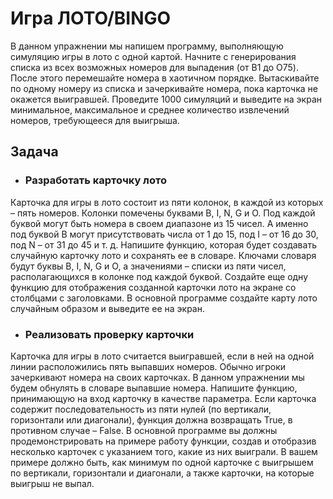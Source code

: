 # Игра ЛОТО/BINGO

В данном упражнении мы напишем программу, выполняющую симуляцию игры в лото с одной картой. Начните с генерирования списка из всех возможных номеров для выпадения (от B1 до O75). После этого перемешайте номера в хаотичном порядке. Вытаскивайте по одному номеру из списка и зачеркивайте номера, пока карточка не окажется выигравшей. Проведите 1000 симуляций и выведите на экран минимальное, максимальное и среднее количество извлечений номеров, требующееся для выигрыша.

## Задача

- ### Разработать карточку лото

Карточка для игры в лото состоит из пяти колонок, в каждой из которых – пять номеров. Колонки помечены буквами B, I, N, G и O. Под каждой буквой могут быть номера в своем диапазоне из 15 чисел. А именно под буквой B могут присутствовать числа от 1 до 15, под I – от 16 до 30, под N – от 31 до 45 и т. д. Напишите функцию, которая будет создавать случайную карточку лото и сохранять ее в словаре. Ключами словаря будут буквы B, I, N, G и O, а значениями – списки из пяти чисел, располагающихся в колонке под каждой буквой. Создайте еще одну функцию для отображения созданной карточки лото на экране со столбцами с заголовками. В основной программе создайте карту лото случайным образом и выведите ее на экран.

- ### Реализовать проверку карточки

Карточка для игры в лото считается выигравшей, если в ней на одной линии расположились пять выпавших номеров. Обычно игроки зачеркивают номера на своих карточках. В данном упражнении мы будем обнулять в словаре выпавшие номера. Напишите функцию, принимающую на вход карточку в качестве параметра. Если карточка содержит последовательность из пяти нулей (по вертикали, горизонтали или диагонали), функция должна возвращать True, в противном случае – False. В основной программе вы должны продемонстрировать на примере работу функции, создав и отобразив несколько карточек с указанием того, какие из них выиграли. В вашем примере должно быть, как минимум по одной карточке с выигрышем по вертикали, горизонтали и диагонали, а также карточки, на которые выигрыш не выпал.
